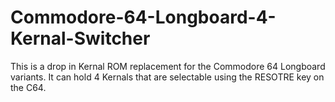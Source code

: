 # Commodore-64-Longboard-4-Kernal-Switcher
This is a drop in Kernal ROM replacement for the Commodore 64 Longboard variants. It can hold 4 Kernals that are selectable using the RESOTRE key on the C64.

